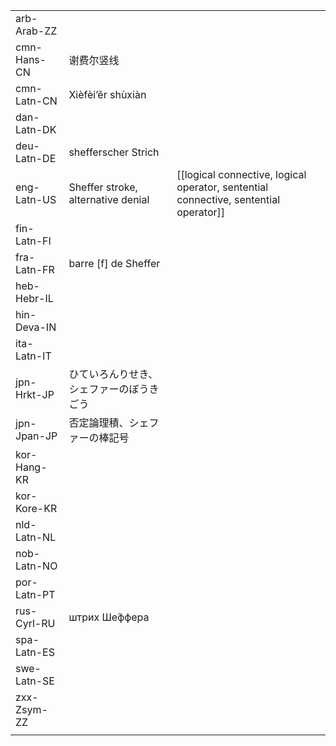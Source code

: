 | | | |
|-|-|-|
| arb-Arab-ZZ |  |  |
| cmn-Hans-CN | 谢费尔竖线 |  |
| cmn-Latn-CN | Xièfèi’ěr shùxiàn |  |
| dan-Latn-DK |  |  |
| deu-Latn-DE | shefferscher Strich |  |
| eng-Latn-US | Sheffer stroke, alternative denial | [[logical connective, logical operator, sentential connective, sentential operator]] |
| fin-Latn-FI |  |  |
| fra-Latn-FR | barre [f] de Sheffer |  |
| heb-Hebr-IL |  |  |
| hin-Deva-IN |  |  |
| ita-Latn-IT |  |  |
| jpn-Hrkt-JP | ひていろんりせき、シェファーのぼうきごう |  |
| jpn-Jpan-JP | 否定論理積、シェファーの棒記号 |  |
| kor-Hang-KR |  |  |
| kor-Kore-KR |  |  |
| nld-Latn-NL |  |  |
| nob-Latn-NO |  |  |
| por-Latn-PT |  |  |
| rus-Cyrl-RU | штрих Ше́ффера |  |
| spa-Latn-ES |  |  |
| swe-Latn-SE |  |  |
| zxx-Zsym-ZZ |  |  |
|  |  |  |
